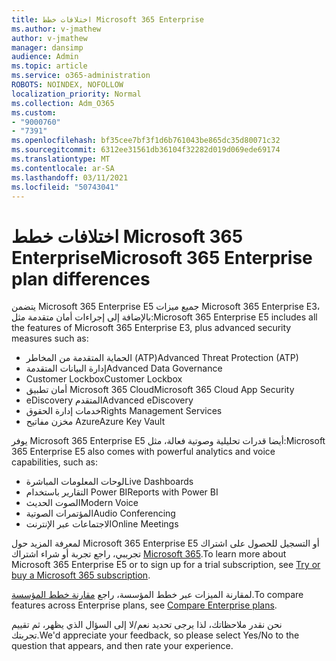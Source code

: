 ```yaml
---
title: اختلافات خطط Microsoft 365 Enterprise
ms.author: v-jmathew
author: v-jmathew
manager: dansimp
audience: Admin
ms.topic: article
ms.service: o365-administration
ROBOTS: NOINDEX, NOFOLLOW
localization_priority: Normal
ms.collection: Adm_O365
ms.custom:
- "9000760"
- "7391"
ms.openlocfilehash: bf35cee7bf3f1d6b761043be865dc35d80071c32
ms.sourcegitcommit: 6312ee31561db36104f32282d019d069ede69174
ms.translationtype: MT
ms.contentlocale: ar-SA
ms.lasthandoff: 03/11/2021
ms.locfileid: "50743041"
---
```

# <a name="microsoft-365-enterprise-plan-differences"></a><span data-ttu-id="78bec-102">اختلافات خطط Microsoft 365 Enterprise</span><span class="sxs-lookup"><span data-stu-id="78bec-102">Microsoft 365 Enterprise plan differences</span></span>

<span data-ttu-id="78bec-103">يتضمن Microsoft 365 Enterprise E5 جميع ميزات Microsoft 365 Enterprise E3، بالإضافة إلى إجراءات أمان متقدمة مثل:</span><span class="sxs-lookup"><span data-stu-id="78bec-103">Microsoft 365 Enterprise E5 includes all the features of Microsoft 365 Enterprise E3, plus advanced security measures such as:</span></span>

- <span data-ttu-id="78bec-104">الحماية المتقدمة من المخاطر (ATP)</span><span class="sxs-lookup"><span data-stu-id="78bec-104">Advanced Threat Protection (ATP)</span></span>
- <span data-ttu-id="78bec-105">إدارة البيانات المتقدمة</span><span class="sxs-lookup"><span data-stu-id="78bec-105">Advanced Data Governance</span></span>
- <span data-ttu-id="78bec-106">Customer Lockbox</span><span class="sxs-lookup"><span data-stu-id="78bec-106">Customer Lockbox</span></span>
- <span data-ttu-id="78bec-107">أمان تطبيق Microsoft 365 Cloud</span><span class="sxs-lookup"><span data-stu-id="78bec-107">Microsoft 365 Cloud App Security</span></span>
- <span data-ttu-id="78bec-108">eDiscovery المتقدم</span><span class="sxs-lookup"><span data-stu-id="78bec-108">Advanced eDiscovery</span></span>
- <span data-ttu-id="78bec-109">خدمات إدارة الحقوق</span><span class="sxs-lookup"><span data-stu-id="78bec-109">Rights Management Services</span></span>
- <span data-ttu-id="78bec-110">مخزن مفاتيح Azure</span><span class="sxs-lookup"><span data-stu-id="78bec-110">Azure Key Vault</span></span>

<span data-ttu-id="78bec-111">يوفر Microsoft 365 Enterprise E5 أيضا قدرات تحليلية وصوتية فعالة، مثل:</span><span class="sxs-lookup"><span data-stu-id="78bec-111">Microsoft 365 Enterprise E5 also comes with powerful analytics and voice capabilities, such as:</span></span>

- <span data-ttu-id="78bec-112">لوحات المعلومات المباشرة</span><span class="sxs-lookup"><span data-stu-id="78bec-112">Live Dashboards</span></span>
- <span data-ttu-id="78bec-113">التقارير باستخدام Power BI</span><span class="sxs-lookup"><span data-stu-id="78bec-113">Reports with Power BI</span></span>
- <span data-ttu-id="78bec-114">الصوت الحديث</span><span class="sxs-lookup"><span data-stu-id="78bec-114">Modern Voice</span></span>
- <span data-ttu-id="78bec-115">المؤتمرات الصوتية</span><span class="sxs-lookup"><span data-stu-id="78bec-115">Audio Conferencing</span></span>
- <span data-ttu-id="78bec-116">الاجتماعات عبر الإنترنت</span><span class="sxs-lookup"><span data-stu-id="78bec-116">Online Meetings</span></span>

<span data-ttu-id="78bec-117">لمعرفة المزيد حول Microsoft 365 Enterprise E5 أو التسجيل للحصول على اشتراك تجريبي، راجع تجربة أو شراء اشتراك [Microsoft 365](https://go.microsoft.com/fwlink/?linkid=2099673).</span><span class="sxs-lookup"><span data-stu-id="78bec-117">To learn more about Microsoft 365 Enterprise E5 or to sign up for a trial subscription, see [Try or buy a Microsoft 365 subscription](https://go.microsoft.com/fwlink/?linkid=2099673).</span></span>

<span data-ttu-id="78bec-118">لمقارنة الميزات عبر خطط المؤسسة، راجع [مقارنة خطط المؤسسة](https://go.microsoft.com/fwlink/?linkid=2097200).</span><span class="sxs-lookup"><span data-stu-id="78bec-118">To compare features across Enterprise plans, see [Compare Enterprise plans](https://go.microsoft.com/fwlink/?linkid=2097200).</span></span>

<span data-ttu-id="78bec-119">نحن نقدر ملاحظاتك، لذا يرجى تحديد نعم/لا إلى السؤال الذي يظهر، ثم تقييم تجربتك.</span><span class="sxs-lookup"><span data-stu-id="78bec-119">We'd appreciate your feedback, so please select Yes/No to the question that appears, and then rate your experience.</span></span>
